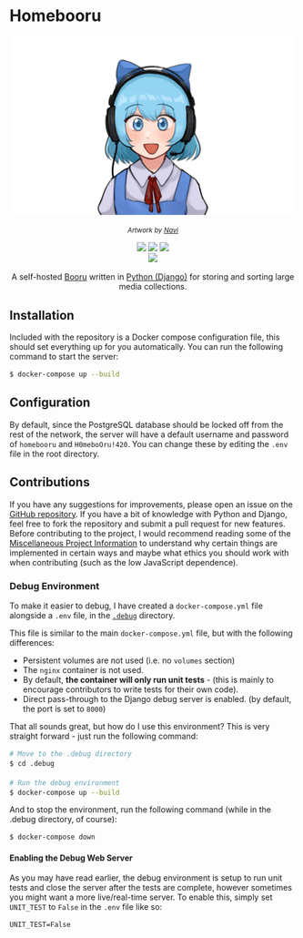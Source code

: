 # Homebooru
<div align="center">
    <img src="assets/cirno_smiling_touhou.png" width=500px \>
    <p><i><small>Artwork by <a href="https://twitter.com/nvi2762/status/1495867899881619456">Navi</a></small></i></p>
    <img src="https://img.shields.io/badge/-Python 3-3776AB?style=flat&logo=Python&logoColor=white" \>
    <img src="https://img.shields.io/badge/PostgreSQL-3776AB.svg?logo=postgreSQL&amp;logoColor=white" \>
    <img src="https://img.shields.io/badge/Docker-3776AB.svg?logo=docker&amp;logoColor=white" \><br>
    <img src="https://github.com/gingerchicken/homebooru/actions/workflows/test.yml/badge.svg" \>
    <p>A self-hosted <a href="https://www.yourdictionary.com/booru">Booru</a> written in <a href="https://www.djangoproject.com/">Python (Django)</a> for storing and sorting large media collections.</p>
</div>

## Installation
Included with the repository is a Docker compose configuration file, this should set everything up for you automatically. You can run the following command to start the server:

```bash
$ docker-compose up --build
```

## Configuration
By default, since the PostgreSQL database should be locked off from the rest of the network, the server will have a default username and password of `homebooru` and `H0meboOru!420`. You can change these by editing the `.env` file in the root directory.

## Contributions
If you have any suggestions for improvements, please open an issue on the [GitHub repository](https://github.com/gingerchicken/homebooru). If you have a bit of knowledge with Python and Django, feel free to fork the repository and submit a pull request for new features. Before contributing to the project, I would recommend reading some of the [Miscellaneous Project Information](/docs/MISC.md) to understand why certain things are implemented in certain ways and maybe what ethics you should work with when contributing (such as the low JavaScript dependence).

### Debug Environment
To make it easier to debug, I have created a `docker-compose.yml` file alongside a `.env` file, in the [`.debug`](.debug) directory.

This file is similar to the main `docker-compose.yml` file, but with the following differences:

- Persistent volumes are not used (i.e. no `volumes` section)
- The `nginx` container is not used.
- By default, **the container will only run unit tests** - (this is mainly to encourage contributors to write tests for their own code).
- Direct pass-through to the Django debug server is enabled. (by default, the port is set to `8000`)

That all sounds great, but how do I use this environment? This is very straight forward - just run the following command:

```bash
# Move to the .debug directory
$ cd .debug

# Run the debug environment
$ docker-compose up --build
```

And to stop the environment, run the following command (while in the .debug directory, of course):

```bash
$ docker-compose down
```

#### Enabling the Debug Web Server
As you may have read earlier, the debug environment is setup to run unit tests and close the server after the tests are complete, however sometimes you might want a more live/real-time server. To enable this, simply set `UNIT_TEST` to `False` in the `.env` file like so:

```env
UNIT_TEST=False
```